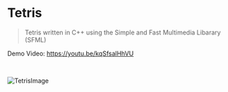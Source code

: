 # Tetris

>Tetris written in C++ using the Simple and Fast Multimedia Libarary (SFML)

Demo Video: https://youtu.be/kqSfsalHhVU

</br>

![TetrisImage](https://i.imgur.com/JGdiYrI.png)
